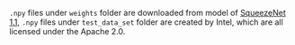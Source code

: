 `.npy` files under `weights` folder are downloaded from model of [SqueezeNet 1.1](https://github.com/onnx/models/tree/master/vision/classification/squeezenet),
`.npy` files under `test_data_set` folder are created by Intel, which are all licensed under the Apache 2.0.